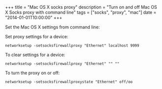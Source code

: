 +++
title = "Mac OS X socks proxy"
description = "Turn on and off Mac OS X Socks proxy with command line"
tags = ["socks", "proxy", "mac"]
date = "2014-01-01T10:00:00"
+++



Set the Mac OS X settings from command line:

Set proxy settings for a device:

    
    networksetup -setsocksfirewallproxy "Ethernet" localhost 9999

To clear settings for a device:

    
    networksetup -setsocksfirewallproxy "Ethernet" "" ""

To turn the proxy on or off:

    
    networksetup -setsocksfirewallproxystate "Ethernet" off/oo
